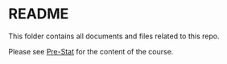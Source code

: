 # README

This folder contains all documents and files related to this repo. 

Please see [Pre-Stat](https://github.com/yiqiao-yin/SML/tree/main/docs/pre-stats) for the content of the course.
